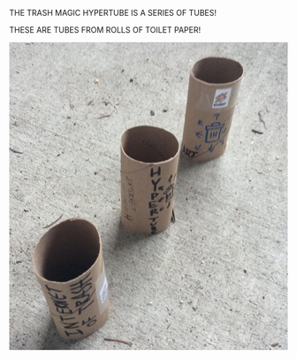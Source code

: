 THE TRASH MAGIC HYPERTUBE IS A SERIES OF TUBES!

THESE ARE TUBES FROM ROLLS OF TOILET PAPER!

![](https://raw.githubusercontent.com/LafeLabs/hypertube/main/trashmagic/tubes.png)